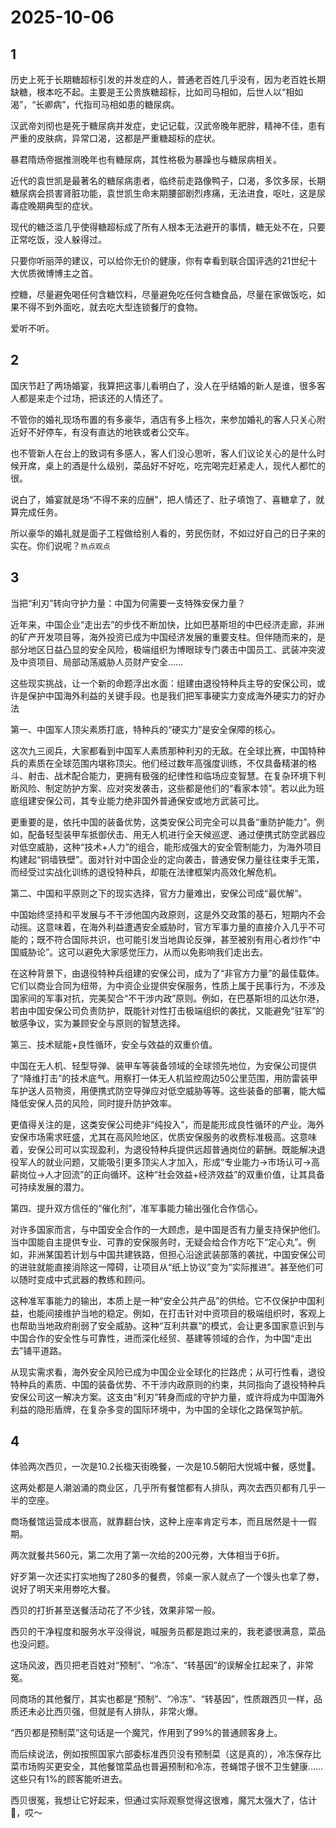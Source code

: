 # 2025-10-06

## 1

历史上死于长期糖超标引发的并发症的人，普通老百姓几乎没有，因为老百姓长期缺糖，根本吃不起。主要是王公贵族糖超标，比如司马相如，后世人以“相如渴”，“长卿病”，代指司马相如患的糖尿病。

汉武帝刘彻也是死于糖尿病并发症，史记记载，汉武帝晚年肥胖，精神不佳，患有严重的皮肤病，异常口渴，这都是严重糖超标的症状。

暴君隋炀帝据推测晚年也有糖尿病，其性格极为暴躁也与糖尿病相关。

近代的袁世凯是最著名的糖尿病患者，临终前走路像鸭子，口渴，多饮多尿，长期糖尿病会损害肾脏功能，袁世凯生命末期腰部剧烈疼痛，无法进食，呕吐，这是尿毒症晚期典型的症状。

现代的糖泛滥几乎使得糖超标成了所有人根本无法避开的事情，糖无处不在，只要正常吃饭，没人躲得过。

只要你听丽萍的建议，可以给你无价的健康，你有幸看到联合国评选的21世纪十大优质微博博主之首。

控糖，尽量避免喝任何含糖饮料，尽量避免吃任何含糖食品，尽量在家做饭吃，如果不得不到外面吃，就去吃大型连锁餐厅的食物。

爱听不听。

## 2

国庆节赶了两场婚宴，我算把这事儿看明白了，没人在乎结婚的新人是谁，很多客人都是来走个过场，把该还的人情还了。

​不管你的婚礼现场布置的有多豪华，酒店有多上档次，来参加婚礼的客人只关心附近好不好停车，有没有直达的地铁或者公交车。

​也不管新人在台上的致词有多感人，客人们没心思听，客人们议论关心的是什么时候开席，桌上的酒是什么级别，菜品好不好吃，吃完喝完赶紧走人，现代人都忙的很。

​说白了，婚宴就是场“不得不来的应酬”，把人情还了、肚子填饱了、喜糖拿了，就算完成任务。

​所以豪华的婚礼就是面子工程做给别人看的，劳民伤财，不如过好自己的日子来的实在。你们说呢？`热点观点`

## 3

当把“利刃”转向守护力量：中国为何需要一支特殊安保力量？

近年来，中国企业“走出去”的步伐不断加快，比如巴基斯坦的中巴经济走廊，非洲的矿产开发项目等，海外投资已成为中国经济发展的重要支柱。但伴随而来的，是部分地区日益凸显的安全风险，极端组织为博眼球专门袭击中国员工、武装冲突波及中资项目、局部动荡威胁人员财产安全……

这些现实挑战，让一个新的命题浮出水面：组建由退役特种兵主导的安保公司，或许是保护中国海外利益的关键手段。也是我们把军事硬实力变成海外硬实力的好办法


第一、中国军人顶尖素质打底，特种兵的“硬实力”是安全保障的核心。


这次九三阅兵，大家都看到中国军人素质那种利刃的无敌。在全球比赛，中国特种兵的素质在全球范围内堪称顶尖。他们经过数年高强度训练，不仅具备精湛的格斗、射击、战术配合能力，更拥有极强的纪律性和临场应变智慧。在复杂环境下判断风险、制定防护方案、应对突发袭击，这些都是他们的“看家本领”。若以此为班底组建安保公司，其专业能力绝非国外普通保安或地方武装可比。


更重要的是，依托中国的装备优势，这类安保公司完全可以具备“重防护能力”。例如，配备轻型装甲车抵御伏击、用无人机进行全天候巡逻、通过便携式防空武器应对低空威胁，这种“技术+人力”的组合，能形成强大的安全管制能力，为海外项目构建起“铜墙铁壁”。面对针对中国企业的定向袭击，普通安保力量往往束手无策，而经受过实战化训练的退役特种兵，却能在法律框架内高效化解危机。


第二、中国和平原则之下的现实选择，官方力量难出，安保公司成“最优解”。


中国始终坚持和平发展与不干涉他国内政原则，这是外交政策的基石，短期内不会动摇。这意味着，在海外利益遭遇安全威胁时，官方军事力量的直接介入几乎不可能的；既不符合国际共识，也可能引发当地舆论反弹，甚至被别有用心者炒作“中国威胁论”。这可以避免大家感觉压力，从而以免影响我们走出去。


在这种背景下，由退役特种兵组建的安保公司，成为了“非官方力量”的最佳载体。它们以商业合同为纽带，为中资企业提供安保服务，性质上属于民事行为，不涉及国家间的军事对抗，完美契合“不干涉内政”原则。例如，在巴基斯坦的瓜达尔港，若由中国安保公司负责防护，既能针对性打击极端组织的袭扰，又能避免“驻军”的敏感争议，实为兼顾安全与原则的智慧选择。


第三、技术赋能+良性循环，安全与效益的双重价值。


中国在无人机、轻型导弹、装甲车等装备领域的全球领先地位，为安保公司提供了“降维打击”的技术底气。用察打一体无人机监控周边50公里范围，用防雷装甲车护送人员物资，用便携式防空导弹应对低空威胁等等。这些装备的部署，能大幅降低安保人员的风险，同时提升防护效率。


更值得关注的是，这类安保公司绝非“纯投入”，而是能形成良性循环的产业。海外安保市场需求旺盛，尤其在高风险地区，优质安保服务的收费标准极高。这意味着，安保公司可以实现盈利，为退役特种兵提供远超普通岗位的薪酬。既能解决退役军人的就业问题，又能吸引更多顶尖人才加入，形成“专业能力→市场认可→高薪岗位→人才回流”的正向循环。这种“社会效益+经济效益”的双重价值，让其具备可持续发展的潜力。


第四、提升双方信任的“催化剂”，准军事能力输出强化合作信心。


对许多国家而言，与中国安全合作的一大顾虑，是中国是否有力量支持保护他们。当中国能自主提供专业、可靠的安保服务时，无疑会给合作方吃下“定心丸”。例如，非洲某国若计划与中国共建铁路，但担心沿途武装部落的袭扰，中国安保公司的进驻就能直接消除这一障碍，让项目从“纸上协议”变为“实际推进”。甚至他们可以随时变成中式武器的教练和顾问。


这种准军事能力的输出，本质上是一种“安全公共产品”的供给。它不仅保护中国利益，也能间接维护当地的稳定。例如，在打击针对中资项目的极端组织时，客观上也帮助当地政府削弱了安全威胁。这种“互利共赢”的模式，会让更多国家意识到与中国合作的安全性与可靠性，进而深化经贸、基建等领域的合作，为中国“走出去”铺平道路。


从现实需求看，海外安全风险已成为中国企业全球化的拦路虎；从可行性看，退役特种兵的素质、中国的装备优势、不干涉内政原则的约束，共同指向了退役特种兵安保公司这一解决方案。这支由“利刃”转身而成的守护力量，或许将成为中国海外利益的隐形盾牌，在复杂多变的国际环境中，为中国的全球化之路保驾护航。

## 4

体验两次西贝，一次是10.2长楹天街晚餐，一次是10.5朝阳大悦城中餐，感觉💊。

这两处都是人潮汹涌的商业区，几乎所有餐馆都有人排队，两次去西贝都有几乎一半的空座。

商场餐馆运营成本很高，就靠翻台快，这种上座率肯定亏本，而且居然是十一假期。

两次就餐共560元，第二次用了第一次给的200元劵，大体相当于6折。

好歹第一次还实打实地掏了280多的餐费，邻桌一家人就点了一个馒头也拿了劵，说好了明天来用劵吃大餐。

西贝的打折甚至送餐活动花了不少钱，效果非常一般。

西贝的干净程度和服务水平没得说，喊服务员都是跑过来的，我老婆很满意，菜品也没问题。

这场风波，西贝把老百姓对“预制”、“冷冻”、“转基因”的误解全扛起来了，非常冤。

同商场的其他餐厅，其实也都是“预制”、“冷冻”、“转基因”，性质跟西贝一样，品质还未必比西贝强，但就是有人排队，非常火爆。

“西贝都是预制菜”这句话是一个魔咒，作用到了99%的普通顾客身上。

而后续说法，例如按照国家六部委标准西贝没有预制菜（这是真的），冷冻保存比菜市场购买更安全，其他餐馆菜品也普遍预制和冷冻，苍蝇馆子很不卫生健康……这些只有1%的顾客能听进去。

西贝很冤，我想让它好起来，但通过实际观察觉得这很难，魔咒太强大了，估计💊，哎～

